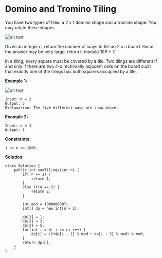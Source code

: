 # Domino and Tromino Tiling

You have two types of tiles: a 2 x 1 domino shape and a tromino shape. You may rotate these shapes.

![alt text](https://assets.leetcode.com/uploads/2021/07/15/lc-domino.jpg)

Given an integer n, return the number of ways to tile an 2 x n board. Since the answer may be very large, return it modulo 109 + 7.

In a tiling, every square must be covered by a tile. Two tilings are different if and only if there are two 4-directionally adjacent cells on the board such that exactly one of the tilings has both squares occupied by a tile.


**Example 1:**

![alt text](https://assets.leetcode.com/uploads/2021/07/15/lc-domino1.jpg)
```
Input: n = 3
Output: 5
Explanation: The five different ways are show above.
```

**Example 2:**
```
Input: n = 1
Output: 1
``` 

**Constraints:**
```
1 <= n <= 1000
```

**Solution:**
```
class Solution {
    public int numTilings(int n) {
        if( n == 1) {
            return 1;
        }
        else if(n == 2) {
            return 2;
        }

        int mod = 1000000007;
        int[] dp = new int[n + 1];

        dp[1] = 1;
        dp[2] = 2;
        dp[3] = 5;
        for(int i = 4; i <= n; i++) {
            dp[i] = (2*dp[i - 1] % mod + dp[i - 3] % mod) % mod;
        }
        return dp[n];
    }
}
```
